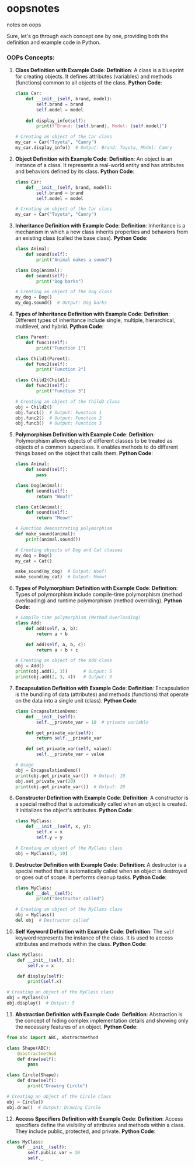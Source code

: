 # oopsnotes
notes on oops 

Sure, let's go through each concept one by one, providing both the definition and example code in Python.

### OOPs Concepts:

1. **Class Definition with Example Code**:
   **Definition**: A class is a blueprint for creating objects. It defines attributes (variables) and methods (functions) common to all objects of the class.
   **Python Code**:
   ```python
   class Car:
       def __init__(self, brand, model):
           self.brand = brand
           self.model = model
       
       def display_info(self):
           print(f"Brand: {self.brand}, Model: {self.model}")

   # Creating an object of the Car class
   my_car = Car("Toyota", "Camry")
   my_car.display_info()  # Output: Brand: Toyota, Model: Camry
   ```

2. **Object Definition with Example Code**:
   **Definition**: An object is an instance of a class. It represents a real-world entity and has attributes and behaviors defined by its class.
   **Python Code**:
   ```python
   class Car:
       def __init__(self, brand, model):
           self.brand = brand
           self.model = model

   # Creating an object of the Car class
   my_car = Car("Toyota", "Camry")
   ```

3. **Inheritance Definition with Example Code**:
   **Definition**: Inheritance is a mechanism in which a new class inherits properties and behaviors from an existing class (called the base class).
   **Python Code**:
   ```python
   class Animal:
       def sound(self):
           print("Animal makes a sound")

   class Dog(Animal):
       def sound(self):
           print("Dog barks")

   # Creating an object of the Dog class
   my_dog = Dog()
   my_dog.sound()  # Output: Dog barks
   ```

4. **Types of Inheritance Definition with Example Code**:
   **Definition**: Different types of inheritance include single, multiple, hierarchical, multilevel, and hybrid.
   **Python Code**:
   ```python
   class Parent:
       def func1(self):
           print("Function 1")

   class Child1(Parent):
       def func2(self):
           print("Function 2")

   class Child2(Child1):
       def func3(self):
           print("Function 3")

   # Creating an object of the Child2 class
   obj = Child2()
   obj.func1()  # Output: Function 1
   obj.func2()  # Output: Function 2
   obj.func3()  # Output: Function 3
   ```

5. **Polymorphism Definition with Example Code**:
   **Definition**: Polymorphism allows objects of different classes to be treated as objects of a common superclass. It enables methods to do different things based on the object that calls them.
   **Python Code**:
   ```python
   class Animal:
       def sound(self):
           pass

   class Dog(Animal):
       def sound(self):
           return "Woof!"

   class Cat(Animal):
       def sound(self):
           return "Meow!"

   # Function demonstrating polymorphism
   def make_sound(animal):
       print(animal.sound())

   # Creating objects of Dog and Cat classes
   my_dog = Dog()
   my_cat = Cat()

   make_sound(my_dog)  # Output: Woof!
   make_sound(my_cat)  # Output: Meow!
   ```

6. **Types of Polymorphism Definition with Example Code**:
   **Definition**: Types of polymorphism include compile-time polymorphism (method overloading) and runtime polymorphism (method overriding).
   **Python Code**:
   ```python
   # Compile-time polymorphism (Method Overloading)
   class Add:
       def add(self, a, b):
           return a + b

       def add(self, a, b, c):
           return a + b + c

   # Creating an object of the Add class
   obj = Add()
   print(obj.add(2, 3))      # Output: 5
   print(obj.add(2, 3, 4))   # Output: 9
   ```

7. **Encapsulation Definition with Example Code**:
   **Definition**: Encapsulation is the bundling of data (attributes) and methods (functions) that operate on the data into a single unit (class).
   **Python Code**:
   ```python
   class EncapsulationDemo:
       def __init__(self):
           self.__private_var = 10  # private variable

       def get_private_var(self):
           return self.__private_var

       def set_private_var(self, value):
           self.__private_var = value

   # Usage
   obj = EncapsulationDemo()
   print(obj.get_private_var())  # Output: 10
   obj.set_private_var(20)
   print(obj.get_private_var())  # Output: 20
   ```

8. **Constructor Definition with Example Code**:
   **Definition**: A constructor is a special method that is automatically called when an object is created. It initializes the object's attributes.
   **Python Code**:
   ```python
   class MyClass:
       def __init__(self, x, y):
           self.x = x
           self.y = y

   # Creating an object of the MyClass class
   obj = MyClass(5, 10)
   ```

9. **Destructor Definition with Example Code**:
   **Definition**: A destructor is a special method that is automatically called when an object is destroyed or goes out of scope. It performs cleanup tasks.
   **Python Code**:
   ```python
   class MyClass:
       def __del__(self):
           print("Destructor called")

   # Creating an object of the MyClass class
   obj = MyClass()
   del obj  # Destructor called
   ```

10. **Self Keyword Definition with Example Code**:
   **Definition**: The `self` keyword represents the instance of the class. It is used to access attributes and methods within the class.
   **Python Code**:
   ```python
   class MyClass:
       def __init__(self, x):
           self.x = x

       def display(self):
           print(self.x)

   # Creating an object of the MyClass class
   obj = MyClass(5)
   obj.display()  # Output: 5
   ```

11. **Abstraction Definition with Example Code**:
   **Definition**: Abstraction is the concept of hiding complex implementation details and showing only the necessary features of an object.
   **Python Code**:
   ```python
   from abc import ABC, abstractmethod

   class Shape(ABC):
       @abstractmethod
       def draw(self):
           pass

   class Circle(Shape):
       def draw(self):
           print("Drawing Circle")

   # Creating an object of the Circle class
   obj = Circle()
   obj.draw()  # Output: Drawing Circle
   ```

12. **Access Specifiers Definition with Example Code**:
   **Definition**: Access specifiers define the visibility of attributes and methods within a class. They include public, protected, and private.
   **Python Code**:
   ```python
   class MyClass:
       def __init__(self):
           self.public_var = 10
           self._
